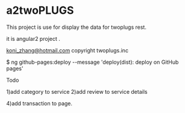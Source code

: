 # a2twoPLUGS

This project is use for display the data for twoplugs rest.

it is angular2 project .

koni_zhang@hotmail.com
copyright twoplugs.inc


$ ng github-pages:deploy --message 'deploy(dist): deploy on GitHub pages' 


Todo

1)add category to service 
2)add review to service details

4)add transaction to page.